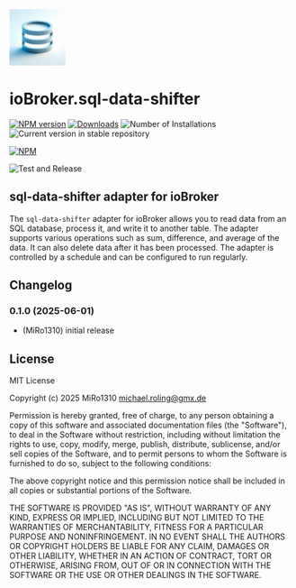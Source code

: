 <img src="admin/sql-data-shifter.png" alt="Logo" width="100" height="100">

# ioBroker.sql-data-shifter

[![NPM version](https://img.shields.io/npm/v/iobroker.sql-data-shifter.svg)](https://www.npmjs.com/package/iobroker.sql-data-shifter)
[![Downloads](https://img.shields.io/npm/dm/iobroker.sql-data-shifter.svg)](https://www.npmjs.com/package/iobroker.sql-data-shifter)
![Number of Installations](https://iobroker.live/badges/sql-data-shifter-installed.svg)
![Current version in stable repository](https://iobroker.live/badges/sql-data-shifter-stable.svg)

[![NPM](https://nodei.co/npm/iobroker.sql-data-shifter.png?downloads=true)](https://nodei.co/npm/iobroker.sql-data-shifter/)

![Test and Release](https://github.com/MiRo1310/ioBroker.sql-data-shifter/workflows/Test%20and%20Release/badge.svg)

## sql-data-shifter adapter for ioBroker

The `sql-data-shifter` adapter for ioBroker allows you to read data from an SQL database, process it, and write it to
another table. The adapter supports various operations such as sum, difference, and average of the data. It can also
delete data after it has been processed. The adapter is controlled by a schedule and can be configured to run regularly.

## Changelog

<!--
    Placeholder for the next version (at the beginning of the line):
    ### **WORK IN PROGRESS**
-->
### 0.1.0 (2025-06-01)

* (MiRo1310) initial release

## License

MIT License

Copyright (c) 2025 MiRo1310 <michael.roling@gmx.de>

Permission is hereby granted, free of charge, to any person obtaining a copy
of this software and associated documentation files (the "Software"), to deal
in the Software without restriction, including without limitation the rights
to use, copy, modify, merge, publish, distribute, sublicense, and/or sell
copies of the Software, and to permit persons to whom the Software is
furnished to do so, subject to the following conditions:

The above copyright notice and this permission notice shall be included in all
copies or substantial portions of the Software.

THE SOFTWARE IS PROVIDED "AS IS", WITHOUT WARRANTY OF ANY KIND, EXPRESS OR
IMPLIED, INCLUDING BUT NOT LIMITED TO THE WARRANTIES OF MERCHANTABILITY,
FITNESS FOR A PARTICULAR PURPOSE AND NONINFRINGEMENT. IN NO EVENT SHALL THE
AUTHORS OR COPYRIGHT HOLDERS BE LIABLE FOR ANY CLAIM, DAMAGES OR OTHER
LIABILITY, WHETHER IN AN ACTION OF CONTRACT, TORT OR OTHERWISE, ARISING FROM,
OUT OF OR IN CONNECTION WITH THE SOFTWARE OR THE USE OR OTHER DEALINGS IN THE
SOFTWARE.